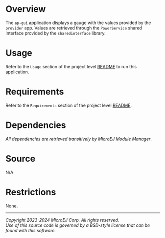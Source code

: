 # Overview

The ``ap-gui`` application displays a gauge with the values provided by the ``provider`` app.
Values are retrieved through the `PowerService` shared interface provided by the `sharedinterface` library.

# Usage

Refer to the ``Usage`` section of the project level [README](../README.rst#Usage) to run this application.

# Requirements

Refer to the ``Requirements`` section of the project level [README](../README.rst#Requirements).

# Dependencies

_All dependencies are retrieved transitively by MicroEJ Module Manager_.

# Source

N/A.

# Restrictions

None.

---  
_Copyright 2023-2024 MicroEJ Corp. All rights reserved._  
_Use of this source code is governed by a BSD-style license that can be found with this software._  